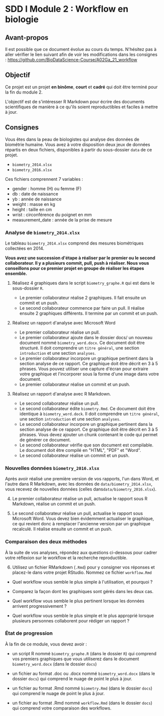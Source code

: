 # SDD I Module 2 : Workflow en biologie

## Avant-propos

Il est possible que ce document évolue au cours du temps. N'hésitez pas à aller vérifier le lien suivant afin de voir les modifications dans les consignes : <https://github.com/BioDataScience-Course/A02Ga_21_workflow>

## Objectif

Ce projet est un projet **en binôme**, **court** et **cadré** qui doit être terminé pour la fin du module 2.

L'objectif est de s'intéresser R Markdown pour écrire des documents scientifiques de manière à ce qu'ils soient reproductibles et faciles à mettre à jour.

## Consignes

Vous êtes dans la peau de biologistes qui analyse des données de biométrie humaine. Vous avez à votre disposition deux jeux de données répartis en deux fichiers, disponibles à partir du sous-dossier `data` de ce projet.

- `biometry_2014.xlsx`
- `biometry_2016.xlsx`

Ces fichiers comprennent 7 variables :

- gender : homme (H) ou femme (F)
- db : date de naissance
- yb : année de naissance
- weight : masse en kg
- height : taille en cm
- wrist : circonférence du poignet en mm
- measurement_date : année de la prise de mesure

### Analyse de `biometry_2014.xlsx`

Le tableau `biometry_2014.xlsx` comprend des mesures biométriques collectées en 2014. 

**Vous avez une succession d'étape à réaliser par le premier ou le second collaborateur. Il y a plusieurs commit, pull, push à réaliser. Nous vous conseillons pour ce premier projet en groupe de réaliser les étapes ensemble.**

1. Réalisez 4 graphiques dans le script `biometry_graphe.R` qui est dans le sous-dossier `R`.
    + Le premier collaborateur réalise 2 graphiques. Il fait ensuite un commit et un push.
    + Le second collaborateur commence par faire un pull. Il réalise ensuite 2 graphiques différents. Il termine par un commit et un push.

2. Réalisez un rapport d'analyse avec Microsoft Word
    + Le premier collaborateur réalise un pull.
    + Le premier collaborateur ajoute dans le dossier docs/ un nouveau document nommé `biometry_word.docx`. Ce document doit être structuré. Il doit comprendre un `titre général`, une section `introduction` et une section `analyses`. 
    + Le premier collaborateur incorpore un graphique pertinent dans la section analyse de ce rapport. Ce graphique doit être décrit en 3 à 5 phrases. Vous pouvez utiliser une capture d'écran pour extraire votre graphique et l'incorporer sous la forme d'une image dans votre document.
    + Le premier collaborateur réalise un commit et un push.
  
3. Réalisez un rapport d'analyse avec R Markdown.
    + Le second collaborateur réalise un pull.
    + Le second collaborateur édite `biometry.Rmd`. Ce document doit être identique à `biometry_word.dock`. Il doit comprendre un `titre général`, une section `introduction` et une section `analyses`. 
    + Le second collaborateur incorpore un graphique pertinent dans la section analyse de ce rapport. Ce graphique doit être décrit en 3 à 5 phrases. Vous devez ajouter un chunk contenant le code qui permet de générer ce document.
    + Le second collaborateur vérifie que son document est compilable. Le document doit être compilé en "HTML", "PDF" et "Word".
    + Le second collaborateur réalise un commit et un push.
  
### Nouvelles données `biometry_2016.xlsx`

Après avoir réalisé une première version de vos rapports, l'un dans Word, et l'autre dans R Markdown, avec les données de `data/biometry_2014.xlsx`, vous recevez de nouvelles données (celles dans`data/biometry_2016.xlsx`).

4. Le premier collaborateur réalise un pull,  actualise le rapport sous R Markdown, réalise un commit et un push.

5. Le second collaborateur réalise un pull, actualise le rapport sous Microsoft Word. Vous devez bien évidemment actualiser le graphique, ce qui revient donc à remplacer l'ancienne version par un graphique recalculé. Il réalise ensuite un commit et un push.


### Comparaison des deux méthodes

À la suite de vos analyses, répondez aux questions ci-dessous pour cadrer votre réflexion sur le workflow et la recherche reproductible.

6. Utilisez un fichier RMarkdown (`.Rmd`) pour y consigner vos réponses et placez-le dans votre projet RStudio. Nommez ce fichier `workflow.Rmd`

- Quel workflow vous semble le plus simple à l'utilisation, et pourquoi ?

- Comparez la façon dont les graphiques sont gérés dans les deux cas.

- Quel workflow vous semble le plus pertinent lorsque les données arrivent progressivement ?

- Quel workflow vous semble le plus simple et le plus approprié lorsque plusieurs personnes collaborent pour rédiger un rapport ? 

### État de progression 

À la fin de ce module, vous devez avoir :

- un script R nommé `biometry_graphe.R` (dans le dossier `R`) qui comprend vos premiers graphiques que vous utiliserez dans le document `biometry_word.docx` (dans le dossier `docs`)

- un fichier au format .doc ou .docx nommé `biometry_word.docx` (dans le dossier `docs`) qui comprend le nuage de point le plus à jour.

- un fichier au format .Rmd nommé `biometry.Rmd` (dans le dossier `docs`) qui comprend le nuage de point le plus à jour.

- un fichier au format .Rmd nommé `workflow.Rmd` (dans le dossier `docs`) qui comprend votre comparaison des workflows.
